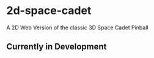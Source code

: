 # 2d-space-cadet
A 2D Web Version of the classic 3D Space Cadet Pinball

## Currently in Development
